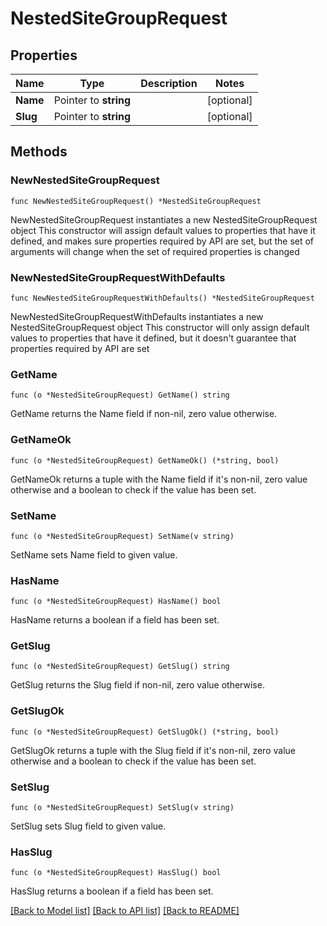 # NestedSiteGroupRequest

## Properties

Name | Type | Description | Notes
------------ | ------------- | ------------- | -------------
**Name** | Pointer to **string** |  | [optional] 
**Slug** | Pointer to **string** |  | [optional] 

## Methods

### NewNestedSiteGroupRequest

`func NewNestedSiteGroupRequest() *NestedSiteGroupRequest`

NewNestedSiteGroupRequest instantiates a new NestedSiteGroupRequest object
This constructor will assign default values to properties that have it defined,
and makes sure properties required by API are set, but the set of arguments
will change when the set of required properties is changed

### NewNestedSiteGroupRequestWithDefaults

`func NewNestedSiteGroupRequestWithDefaults() *NestedSiteGroupRequest`

NewNestedSiteGroupRequestWithDefaults instantiates a new NestedSiteGroupRequest object
This constructor will only assign default values to properties that have it defined,
but it doesn't guarantee that properties required by API are set

### GetName

`func (o *NestedSiteGroupRequest) GetName() string`

GetName returns the Name field if non-nil, zero value otherwise.

### GetNameOk

`func (o *NestedSiteGroupRequest) GetNameOk() (*string, bool)`

GetNameOk returns a tuple with the Name field if it's non-nil, zero value otherwise
and a boolean to check if the value has been set.

### SetName

`func (o *NestedSiteGroupRequest) SetName(v string)`

SetName sets Name field to given value.

### HasName

`func (o *NestedSiteGroupRequest) HasName() bool`

HasName returns a boolean if a field has been set.

### GetSlug

`func (o *NestedSiteGroupRequest) GetSlug() string`

GetSlug returns the Slug field if non-nil, zero value otherwise.

### GetSlugOk

`func (o *NestedSiteGroupRequest) GetSlugOk() (*string, bool)`

GetSlugOk returns a tuple with the Slug field if it's non-nil, zero value otherwise
and a boolean to check if the value has been set.

### SetSlug

`func (o *NestedSiteGroupRequest) SetSlug(v string)`

SetSlug sets Slug field to given value.

### HasSlug

`func (o *NestedSiteGroupRequest) HasSlug() bool`

HasSlug returns a boolean if a field has been set.


[[Back to Model list]](../README.md#documentation-for-models) [[Back to API list]](../README.md#documentation-for-api-endpoints) [[Back to README]](../README.md)


